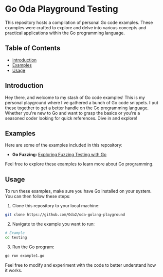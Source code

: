 # Go Oda Playground Testing

This repository hosts a compilation of personal Go code examples. These examples were crafted to explore and delve into various concepts and practical applications within the Go programming language.

## Table of Contents

- [Introduction](#introduction)
- [Examples](#examples)
- [Usage](#usage)

## Introduction

Hey there, and welcome to my stash of Go code examples! This is my personal playground where I've gathered a bunch of Go code snippets. I put these together to get a better handle on the Go programming language. Whether you're new to Go and want to grasp the basics or you're a seasoned coder looking for quick references. Dive in and explore!

## Examples

Here are some of the examples included in this repository:

- **Go Fuzzing:** [Exploring Fuzzing Testing with Go](main.go)

Feel free to explore these examples to learn more about Go programming.

## Usage

To run these examples, make sure you have Go installed on your system. You can then follow these steps:

1. Clone this repository to your local machine:

```bash
git clone https://github.com/Oda2/oda-golang-playground
```

2. Navigate to the example you want to run:

```bash
# Example
cd testing
```

3. Run the Go program:

```bash
go run example1.go
```

Feel free to modify and experiment with the code to better understand how it works.